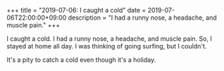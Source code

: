+++
title =  "2019-07-06: I caught a cold"
date = 2019-07-06T22:00:00+09:00
description = "I had a runny nose, a headache, and muscle pain."
+++

I caught a cold.
I had a runny nose, a headache, and muscle pain.
So, I stayed at home all day.
I was thinking of going surfing, but I couldn't.

It's a pity to catch a cold even though it's a holiday.
